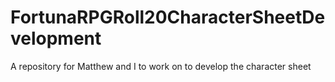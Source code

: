 # FortunaRPGRoll20CharacterSheetDevelopment
 A repository for Matthew and I to work on to develop the character sheet
